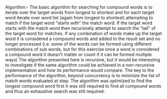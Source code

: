 Algorithm:-
The basic algorithm for searching for compound words is to iterate over the target words from longest to shortest and for each target word iterate over word list (again from longest to shortest) attempting to match if the target word "starts with" the match word. If the target word starts with the match word then recursively attempt to search the "tail" of the target word for matches. If any combination of words make up the target word it is considered a compound words and added to the result set and no longer processed (i.e. some of the words can be formed using different combinations of sub words, but for this exercise once a word is considered a compound word it doesn't matter or count if it can be formed multiple ways)
The algorithm presented here is recursive, but it would be interesting to investigate if the same algorithm could be achieved in a non-recursive implementation and how its performance would compare.
The key to the performance of the algorithm, beyond concurrency is to minimize the list of match words evaluated at step. The algorithm was optimized to find the longest compound word first it was still required to find all compound words and thus an exhaustive search was still required.
